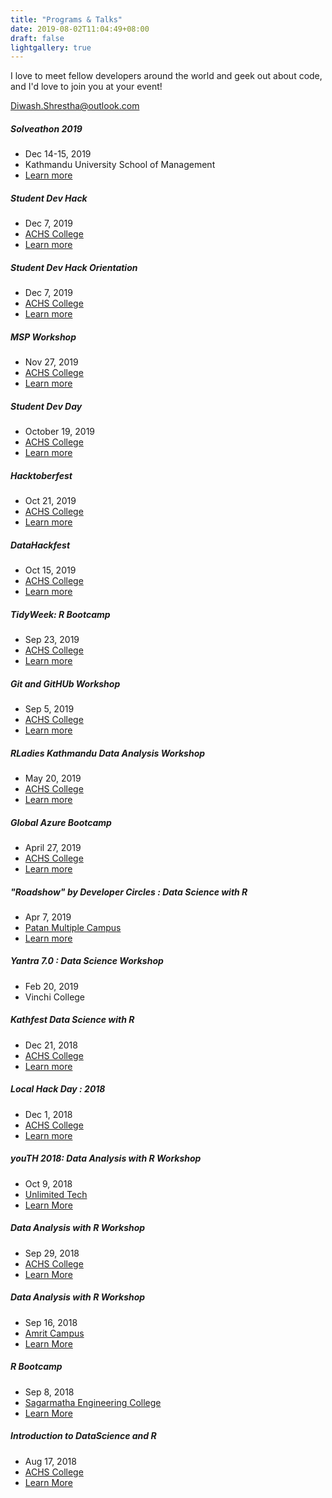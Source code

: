 ```yaml
---
title: "Programs & Talks"
date: 2019-08-02T11:04:49+08:00
draft: false
lightgallery: true
---
```


I love to meet fellow developers around the world and geek out about code, and I'd love to join you at your event!

Diwash.Shrestha@outlook.com

##### Solveathon 2019

* Dec 14-15, 2019
* Kathmandu University School of Management
* [Learn more](/posts/solveathon-2019/)
 

##### Student Dev Hack

* Dec 7, 2019 
* [ACHS College](https://achsnepal.edu.np/)
* [Learn more](/posts/student-dev-hack/)


##### Student Dev Hack Orientation

* Dec 7, 2019 
* [ACHS College](https://achsnepal.edu.np/)
* [Learn more](https://twitter.com/diwastha/status/1200451241949708289)



#####  MSP Workshop 

* Nov 27, 2019 
* [ACHS College](https://achsnepal.edu.np/)
* [Learn more](https://twitter.com/diwastha/status/1199703167199371264)


##### Student Dev Day

* October  19, 2019 
* [ACHS College](https://achsnepal.edu.np/)
* [Learn more](https://twitter.com/diwastha/status/1185709159703969792)

##### Hacktoberfest

* Oct 21, 2019
* [ACHS College](https://achsnepal.edu.np/)
* [Learn more](/posts/hacktoberfest2019/)

##### DataHackfest

* Oct 15, 2019 
* [ACHS College](https://achsnepal.edu.np/)
* [Learn more](https://www.facebook.com/pg/RUGNepal/photos/?tab=album&album_id=516968819083214)

##### TidyWeek: R Bootcamp

* Sep 23, 2019 
* [ACHS College](https://achsnepal.edu.np/)
* [Learn more](/posts/tidyweek/)


##### Git and GitHUb Workshop

* Sep 5, 2019
* [ACHS College](https://achsnepal.edu.np/)
* [Learn more](https://twitter.com/diwastha/status/1169511791325351936)


##### RLadies Kathmandu Data Analysis Workshop

* May 20, 2019 
* [ACHS College](https://achsnepal.edu.np/)
* [Learn more](https://twitter.com/RLadiesKtm/status/1130355580298702848)



##### Global Azure Bootcamp

* April 27, 2019 
* [ACHS College](https://achsnepal.edu.np/)
* [Learn more](/posts/global-azure-bootcamp-2019/)

##### "Roadshow" by Developer Circles : Data Science with R

* Apr 7, 2019
* [Patan Multiple Campus](https://pmc.edu.np/)
* [Learn more](https://twitter.com/suvushrestha/status/1114768995473690624)


##### Yantra 7.0 : Data Science Workshop

* Feb 20, 2019 
* Vinchi College


##### Kathfest Data Science with R

* Dec 21, 2018 
* [ACHS College](https://achsnepal.edu.np/)
* [Learn more](/posts/data_science_rworkshop/)


##### Local Hack Day : 2018

* Dec 1, 2018 
* [ACHS College](https://achsnepal.edu.np/)
* [Learn more](/posts/local_hack_day_2018/)

##### youTH 2018: Data Analysis with R Workshop

* Oct 9, 2018
* [Unlimited Tech](http://www.unlimit.com/)
* [Learn More](https://twitter.com/rugnepal/status/1049687857168871424)

##### Data Analysis with R Workshop

* Sep 29, 2018
* [ACHS College](https://achsnepal.edu.np/)
* [Learn More](https://twitter.com/diwastha/status/1046005751225954304)

##### Data Analysis with R Workshop

* Sep 16, 2018
* [Amrit Campus](https://amritcampus.edu.np/)
* [Learn More](https://twitter.com/rugnepal/status/1041160640348520448)

#####  R Bootcamp

* Sep 8, 2018
* [Sagarmatha Engineering College](http://sagarmatha.edu.np/)
* [Learn More](https://twitter.com/diwastha/status/1038218134589775873)

##### Introduction to DataScience and R 

* Aug 17, 2018
* [ACHS College](https://achsnepal.edu.np/)
* [Learn More](https://twitter.com/diwastha/status/1030490751891906568)
